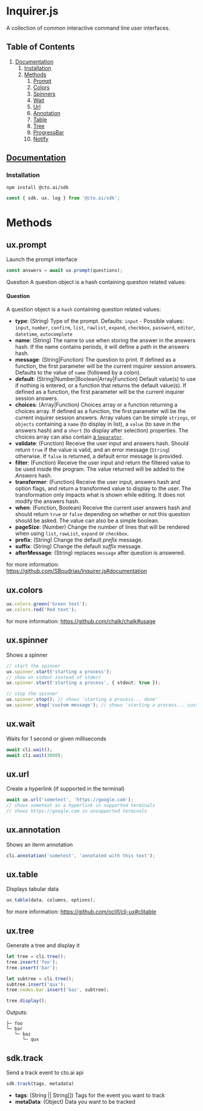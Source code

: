 # Inquirer.js

A collection of common interactive command line user interfaces.

## Table of Contents

1.  [Documentation](#documentation)
    1.  [Installation](#installation)
    2.  [Methods](#methods)
        1. [Prompt](#prompt)
        2. [Colors](#color)
        3. [Spinners](#spinner)
        4. [Wait](#wait)
        5. [Url](#url)
        6. [Annotation](#annotation)
        7. [Table](#table)
        8. [Tree](#tree)
        9. [ProgressBar](#progress-bar)
        10. [Notify](#notify)

## [Documentation](#documentation)

<a name="documentation"></a>

### Installation

<a name="installation"></a>

```shell
npm install @cto.ai/sdk
```

```javascript
const { sdk, ux, log } from '@cto.ai/sdk';
```

# Methods

<a name="methods"></a>

## ux.prompt

<a name="prompt"></a>
Launch the prompt interface

```typescript
const answers = await ux.prompt(questions);
```

Question
A question object is a hash containing question related values:

#### Question

<a name="questions"></a>
A question object is a `hash` containing question related values:

- **type**: (String) Type of the prompt. Defaults: `input` - Possible values: `input`, `number`, `confirm`,
  `list`, `rawlist`, `expand`, `checkbox`, `password`, `editor`, `datetime`, `autocomplete`
- **name**: (String) The name to use when storing the answer in the answers hash. If the name contains periods, it will define a path in the answers hash.
- **message**: (String|Function) The question to print. If defined as a function, the first parameter will be the current inquirer session answers. Defaults to the value of `name` (followed by a colon).
- **default**: (String|Number|Boolean|Array|Function) Default value(s) to use if nothing is entered, or a function that returns the default value(s). If defined as a function, the first parameter will be the current inquirer session answers.
- **choices**: (Array|Function) Choices array or a function returning a choices array. If defined as a function, the first parameter will be the current inquirer session answers.
  Array values can be simple `strings`, or `objects` containing a `name` (to display in list), a `value` (to save in the answers hash) and a `short` (to display after selection) properties. The choices array can also contain [a `Separator`](#separator).
- **validate**: (Function) Receive the user input and answers hash. Should return `true` if the value is valid, and an error message (`String`) otherwise. If `false` is returned, a default error message is provided.
- **filter**: (Function) Receive the user input and return the filtered value to be used inside the program. The value returned will be added to the _Answers_ hash.
- **transformer**: (Function) Receive the user input, answers hash and option flags, and return a transformed value to display to the user. The transformation only impacts what is shown while editing. It does not modify the answers hash.
- **when**: (Function, Boolean) Receive the current user answers hash and should return `true` or `false` depending on whether or not this question should be asked. The value can also be a simple boolean.
- **pageSize**: (Number) Change the number of lines that will be rendered when using `list`, `rawList`, `expand` or `checkbox`.
- **prefix**: (String) Change the default _prefix_ message.
- **suffix**: (String) Change the default _suffix_ message.
- **afterMessage**: (String) replaces `message` after question is answered.

for more information: https://github.com/SBoudrias/Inquirer.js#documentation

## ux.colors

<a name="colors"></a>

```typescript
ux.colors.green('Green text');
ux.colors.red('Red text');
```

for more information: https://github.com/chalk/chalk#usage

## ux.spinner

<a name="spinner"></a>
Shows a spinner

```typescript
// start the spinner
ux.spinner.start('starting a process');
// show on stdout instead of stderr
ux.spinner.start('starting a process', { stdout: true });

// stop the spinner
ux.spinner.stop(); // shows 'starting a process... done'
ux.spinner.stop('custom message'); // shows 'starting a process... custom message'
```

## ux.wait

<a name="wait"></a>
Waits for 1 second or given milliseconds

```typescript
await cli.wait();
await cli.wait(3000);
```

## ux.url

<a name="url"></a>
Create a hyperlink (if supported in the terminal)

```typescript
await ux.url('sometext', 'https://google.com');
// shows sometext as a hyperlink in supported terminals
// shows https://google.com in unsupported terminals
```

## ux.annotation

<a name="annotation"></a>
Shows an iterm annotation

```typescript
cli.annotation('sometest', 'annotated with this text');
```

## ux.table

<a name="table"></a>
Displays tabular data

```typescript
ux.table(data, columns, options);
```

for more information: https://github.com/oclif/cli-ux#clitable

## ux.tree

<a name="tree"></a>
Generate a tree and display it

```typescript
let tree = cli.tree();
tree.insert('foo');
tree.insert('bar');

let subtree = cli.tree();
subtree.insert('qux');
tree.nodes.bar.insert('baz', subtree);

tree.display();
```

Outputs:

```shell
├─ foo
└─ bar
   └─ baz
      └─ qux
```

## sdk.track

<a name="track"></a>
Send a track event to cto.ai api

```typescript
sdk.track(tags, metadata)
```

- **tags**: (String || String[]) Tags for the event you want to track
- **metaData**: (Object) Data you want to be tracked

